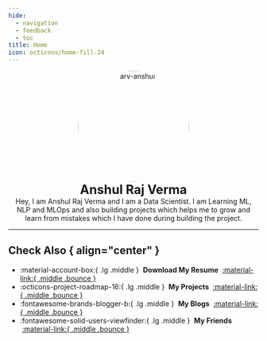 ```yaml
---
hide:
  - navigation
  - feedback
  - toc
title: Home
icon: octicons/home-fill-24
---
```


<style>
  article > h1 { display: none; }
  @media (min-width: 900px) {
    main > div > div.md-content {
      max-width: 75%;
      margin: auto;
    }
  }
</style>

<p style="text-align: center; margin: 0px;">
  <img src="https://avatars.githubusercontent.com/u/111767754?v=4" alt="arv-anshul" style="width: 16em; border-radius: 50%;" />

  <p style="text-align: center; font-size: 25px; margin: 0px;"><strong>Anshul Raj Verma</strong></p>
  <p style="text-align: center; margin: 0px;">
    Hey, I am Anshul Raj Verma and I am a Data Scientist. I am Learning ML, NLP and MLOps and also building projects which helps me to grow and learn from mistakes which I have done during building the project.
  </p>
</p>

---

## **Check Also** { align="center" }

<div class="grid cards" markdown>

  - :material-account-box:{ .lg .middle }&nbsp; **Download My Resume** &nbsp;[:material-link:{ .middle .bounce }](https://github.com/arv-anshul/arv-anshul/raw/main/resume_arv-anshul.pdf)
  - :octicons-project-roadmap-16:{ .lg .middle }&nbsp; **My Projects** &nbsp;[:material-link:{ .middle .bounce }](project/index.md)
  - :fontawesome-brands-blogger-b:{ .lg .middle }&nbsp; **My Blogs** &nbsp;[:material-link:{ .middle .bounce }](blog/index.md)
  - :fontawesome-solid-users-viewfinder:{ .lg .middle }&nbsp; **My Friends** &nbsp;[:material-link:{ .middle .bounce }](friends.md)

</div>
